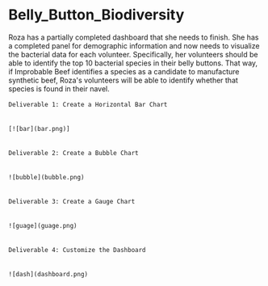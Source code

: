 # Belly_Button_Biodiversity

Roza has a partially completed dashboard that she needs to finish. She has a completed panel for demographic information and now needs to visualize the bacterial data for each volunteer. Specifically, her volunteers should be able to identify the top 10 bacterial species in their belly buttons. That way, if Improbable Beef identifies a species as a candidate to manufacture synthetic beef, Roza's volunteers will be able to identify whether that species is found in their navel.


    Deliverable 1: Create a Horizontal Bar Chart


    [![bar](bar.png)]


    Deliverable 2: Create a Bubble Chart


    ![bubble](bubble.png)


    Deliverable 3: Create a Gauge Chart


    ![guage](guage.png)


    Deliverable 4: Customize the Dashboard
    
    
    ![dash](dashboard.png)

